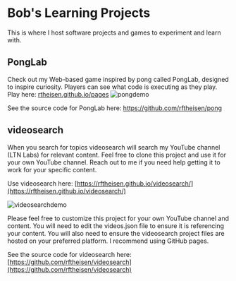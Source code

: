 # Bob's Learning Projects

This is where I host software projects and games to experiment and learn with. 

## PongLab
Check out my Web-based game inspired by pong called PongLab, designed to inspire curiosity. Players can see what code is executing as they play.
Play here: [rtheisen.github.io/pages](https://rftheisen.github.io/pong/)
![pongdemo](https://github.com/rftheisen/rftheisen.github.io/assets/52935050/27a776ee-9f22-44f7-9a57-d6caa1e7b2b8)


See the source code for PongLab here: https://github.com/rftheisen/pong

## videosearch

When you search for topics videosearch will search my YouTube channel (LTN Labs) for relevant content. Feel free to clone this project and use it for your own YouTube channel. Reach out to me if you need help getting it to work for your specific content.

Use videosearch here: [https://rftheisen.github.io/videosearch/](https://rftheisen.github.io/videosearch/)

![videosearchdemo](https://github.com/rftheisen/rftheisen.github.io/assets/52935050/31cde245-e2af-43a9-91f0-0bcf78027e1b)

Please feel free to customize this project for your own YouTube channel and content. You will need to edit the videos.json file to ensure it is referencing your content. You will also need to ensure the videosearch project files are hosted on your preferred platform. I recommend using GitHub pages.

See the source code for videosearch here: [https://github.com/rftheisen/videosearch](https://github.com/rftheisen/videosearch)

